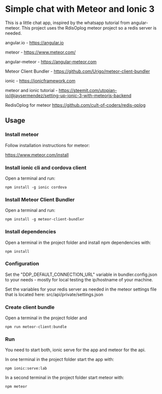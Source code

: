 # Simple chat with Meteor and Ionic 3

This is a little chat app, inspired by the whatsapp tutorial from angular-meteor. This project uses the RdisOplog meteor project so a redis server is needed.

angular.io - https://angular.io

meteor - https://www.meteor.com/

angular-meteor - https://angular-meteor.com

Meteor Client Bundler - https://github.com/Urigo/meteor-client-bundler

ionic - https://ionicframework.com

meteor and ionic tutorial - https://steemit.com/utopian-io/@jaysermendez/setting-up-ionic-3-with-meteorjs-backend

RedisOplog for meteor
https://github.com/cult-of-coders/redis-oplog

## Usage

### Install meteor

Follow installation instructions for meteor:

https://www.meteor.com/install

### Install ionic cli and cordova client

Open a terminal and run:

```
npm install -g ionic cordova
```

### Install Meteor Client Bundler

Open a terminal and run:

```
npm install -g meteor-client-bundler
```

### Install dependencies

Open a terminal in the project folder and install npm dependencies with:

```
npm install
```

### Configuration

Set the "DDP_DEFAULT_CONNECTION_URL" variable in bundler.config.json to your needs - mostly for local testing the ip/hostname of your machine.

Set the variables for your redis server as needed in the meteor settings file that is located here: src/api/private/settings.json


### Create client bundle
Open a terminal in the project folder and
```
npm run meteor-client:bundle
```

### Run

You need to start both, ionic serve for the app and meteor for the api.

In one terminal in the project folder start the app with:

```
npm ionic:serve:lab
```

In a second terminal in the project folder start meteor with:

```
npm meteor
```

